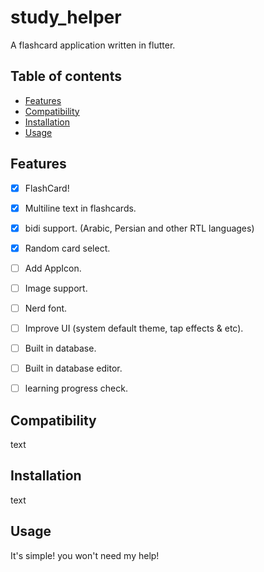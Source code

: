 # study_helper
A flashcard application written in flutter.

## Table of contents
- [Features](https://github.com/ilia85-star/study_helper#Features)
- [Compatibility](https://github.com/ilia85-star/study_helper#Compability)
- [Installation](https://github.com/ilia85-star/study_helper#Installation)
- [Usage](https://github.com/ilia85-star/study_helper#Usage)

## Features
- [x] FlashCard!
- [x] Multiline text in flashcards.
- [x] bidi support. (Arabic, Persian and other RTL languages)
- [x] Random card select.
- [ ] Add AppIcon.
- [ ] Image support.
- [ ] Nerd font.
- [ ] Improve UI (system default theme, tap effects & etc).
- [ ] Built in database.
- [ ] Built in database editor.
- [ ] learning progress check.


## Compatibility
text

## Installation
text

## Usage
It's simple! you won't need my help!
